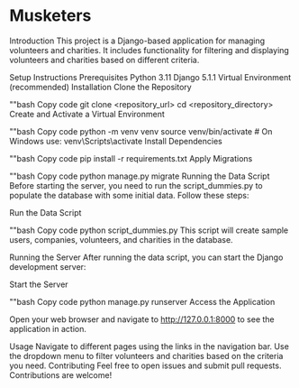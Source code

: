 # Musketers
Introduction
This project is a Django-based application for managing volunteers and charities. It includes functionality for filtering and displaying volunteers and charities based on different criteria.

Setup Instructions
Prerequisites
Python 3.11
Django 5.1.1
Virtual Environment (recommended)
Installation
Clone the Repository

""bash
Copy code
git clone <repository_url>
cd <repository_directory>
Create and Activate a Virtual Environment

""bash
Copy code
python -m venv venv
source venv/bin/activate  # On Windows use: venv\Scripts\activate
Install Dependencies

""bash
Copy code
pip install -r requirements.txt
Apply Migrations

""bash
Copy code
python manage.py migrate
Running the Data Script
Before starting the server, you need to run the script_dummies.py to populate the database with some initial data. Follow these steps:

Run the Data Script

""bash
Copy code
python script_dummies.py
This script will create sample users, companies, volunteers, and charities in the database.

Running the Server
After running the data script, you can start the Django development server:

Start the Server

""bash
Copy code
python manage.py runserver
Access the Application

Open your web browser and navigate to http://127.0.0.1:8000 to see the application in action.

Usage
Navigate to different pages using the links in the navigation bar.
Use the dropdown menu to filter volunteers and charities based on the criteria you need.
Contributing
Feel free to open issues and submit pull requests. Contributions are welcome!
